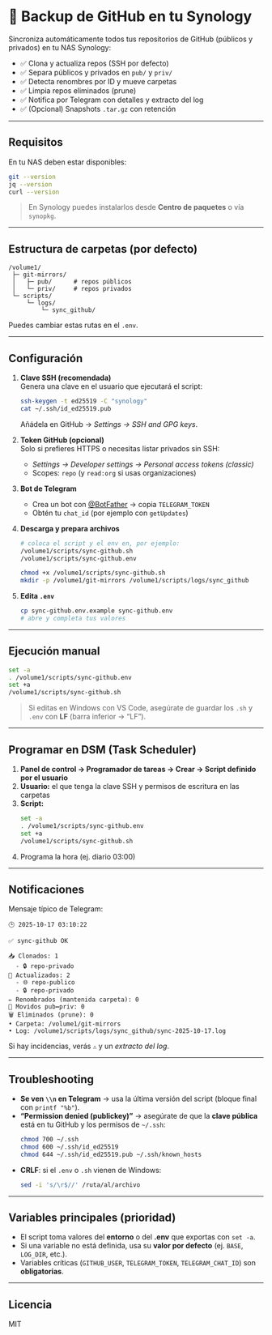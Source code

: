 # 🔄 Backup de GitHub en tu Synology

Sincroniza automáticamente todos tus repositorios de GitHub (públicos y privados) en tu NAS Synology:

- ✅ Clona y actualiza repos (SSH por defecto)
- ✅ Separa públicos y privados en `pub/` y `priv/`
- ✅ Detecta renombres por ID y mueve carpetas
- ✅ Limpia repos eliminados (prune)
- ✅ Notifica por Telegram con detalles y extracto del log
- ✅ (Opcional) Snapshots `.tar.gz` con retención

---

## Requisitos

En tu NAS deben estar disponibles:

```bash
git --version
jq --version
curl --version
```

> En Synology puedes instalarlos desde **Centro de paquetes** o vía `synopkg`.

---

## Estructura de carpetas (por defecto)

```
/volume1/
 ├─ git-mirrors/
 │   ├─ pub/      # repos públicos
 │   └─ priv/     # repos privados
 └─ scripts/
     └─ logs/
         └─ sync_github/
```

Puedes cambiar estas rutas en el `.env`.

---

## Configuración

1. **Clave SSH (recomendada)**  
   Genera una clave en el usuario que ejecutará el script:
   ```bash
   ssh-keygen -t ed25519 -C "synology"
   cat ~/.ssh/id_ed25519.pub
   ```
   Añádela en GitHub → *Settings → SSH and GPG keys*.

2. **Token GitHub (opcional)**  
   Solo si prefieres HTTPS o necesitas listar privados sin SSH:
   - *Settings → Developer settings → Personal access tokens (classic)*
   - Scopes: `repo` (y `read:org` si usas organizaciones)

3. **Bot de Telegram**  
   - Crea un bot con [@BotFather](https://t.me/BotFather) → copia `TELEGRAM_TOKEN`
   - Obtén tu `chat_id` (por ejemplo con `getUpdates`)

4. **Descarga y prepara archivos**
   ```bash
   # coloca el script y el env en, por ejemplo:
   /volume1/scripts/sync-github.sh
   /volume1/scripts/sync-github.env

   chmod +x /volume1/scripts/sync-github.sh
   mkdir -p /volume1/git-mirrors /volume1/scripts/logs/sync_github
   ```

5. **Edita `.env`**
   ```bash
   cp sync-github.env.example sync-github.env
   # abre y completa tus valores
   ```

---

## Ejecución manual

```bash
set -a
. /volume1/scripts/sync-github.env
set +a
/volume1/scripts/sync-github.sh
```

> Si editas en Windows con VS Code, asegúrate de guardar los `.sh` y `.env` con **LF** (barra inferior → “LF”).

---

## Programar en DSM (Task Scheduler)

1. **Panel de control → Programador de tareas → Crear → Script definido por el usuario**
2. **Usuario:** el que tenga la clave SSH y permisos de escritura en las carpetas
3. **Script:**
   ```bash
   set -a
   . /volume1/scripts/sync-github.env
   set +a
   /volume1/scripts/sync-github.sh
   ```
4. Programa la hora (ej. diario 03:00)

---

## Notificaciones

Mensaje típico de Telegram:

```
🕒 2025-10-17 03:10:22

✅ sync-github OK

📥 Clonados: 1
  - 🔒 repo-privado
🔄 Actualizados: 2
  - 🌐 repo-publico
  - 🔒 repo-privado
✏️ Renombrados (mantenida carpeta): 0
🔁 Movidos pub↔priv: 0
🗑️ Eliminados (prune): 0
• Carpeta: /volume1/git-mirrors
• Log: /volume1/scripts/logs/sync_github/sync-2025-10-17.log
```

Si hay incidencias, verás `⚠️` y un *extracto del log*.

---

## Troubleshooting

- **Se ven `\\n` en Telegram** → usa la última versión del script (bloque final con `printf "%b"`).
- **“Permission denied (publickey)”** → asegúrate de que la **clave pública** está en tu GitHub y los permisos de `~/.ssh`:
  ```bash
  chmod 700 ~/.ssh
  chmod 600 ~/.ssh/id_ed25519
  chmod 644 ~/.ssh/id_ed25519.pub ~/.ssh/known_hosts
  ```
- **CRLF**: si el `.env` o `.sh` vienen de Windows:
  ```bash
  sed -i 's/\r$//' /ruta/al/archivo
  ```

---

## Variables principales (prioridad)

- El script toma valores del **entorno** o del **.env** que exportas con `set -a`.
- Si una variable no está definida, usa su **valor por defecto** (ej. `BASE`, `LOG_DIR`, etc.).
- Variables críticas (`GITHUB_USER`, `TELEGRAM_TOKEN`, `TELEGRAM_CHAT_ID`) son **obligatorias**.

---

## Licencia

MIT
